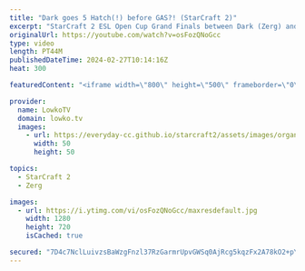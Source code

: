 ```yaml
---
title: "Dark goes 5 Hatch(!) before GAS?! (StarCraft 2)"
excerpt: "StarCraft 2 ESL Open Cup Grand Finals between Dark (Zerg) and ByuN (Terran). This match features wild Zerg build orders, as Dark decides to throw curveball after curveball to confuse ByuN as much as is possible. An amazing series of Zerg versus Terran.  Photo of Dark on the thumbnail by me at Blizzcon"
originalUrl: https://youtube.com/watch?v=osFozQNoGcc
type: video
length: PT44M
publishedDateTime: 2024-02-27T10:14:16Z
heat: 300

featuredContent: "<iframe width=\"800\" height=\"500\" frameborder=\"0\" src=\"https://www.youtube.com/embed/osFozQNoGcc\" allow=\"accelerometer; autoplay; encrypted-media; gyroscope; picture-in-picture\" allowfullscreen></iframe>"

provider:
  name: LowkoTV
  domain: lowko.tv
  images:
    - url: https://everyday-cc.github.io/starcraft2/assets/images/organizations/lowko.tv-50x50.jpg
      width: 50
      height: 50

topics:
  - StarCraft 2
  - Zerg

images:
  - url: https://i.ytimg.com/vi/osFozQNoGcc/maxresdefault.jpg
    width: 1280
    height: 720
    isCached: true

secured: "7D4c7NclLuivzsBaWzgFnzl37RzGarmrUpvGWSq0AjRcg5kqzFx2A78kO2+pYxQn/TSe4S1A/k9O9XyZYEih1tAhh5wdi7XAH5BFDwbvg2maug5YUmQvdjMp67vq3LlGDfaPY4vzuFqBVguVPfsBDe+3Q4be4sLlTST+az8XjltwVOeVvcRdfhESk8rR5Ck6b0H2eth/XNfvVuHtAnmRh3Xt43cUwL2r36v8XioH8mYVr5VWEp2v+YJsdz6A+Kv934GWEgUv3JglZZf79EgJxREVMl0YulfJSJ662AVn3ANlaT2A98MBPX741IJj1lQOwY82c1KDLsnrxHpjIdJ4HeZSF2N8cttFhWBsyWiiVx4093ByantzL6cUa4S3qgoPQQ+WnU6VUtYZmCarRMGsOKoWe1CgJRAIApJAdleRSms=;M/51tjIe16D4aTge+xF9QA=="
---
```


